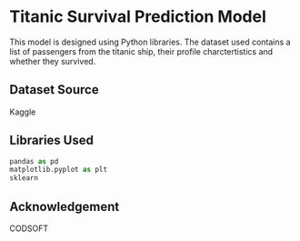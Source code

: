# Titanic Survival Prediction Model

This model is designed using Python libraries. The dataset used contains a list of passengers from the titanic ship, their profile charctertistics and whether they survived. 

## Dataset Source

Kaggle



## Libraries Used

```python
pandas as pd
matplotlib.pyplot as plt
sklearn
```

## Acknowledgement

CODSOFT
